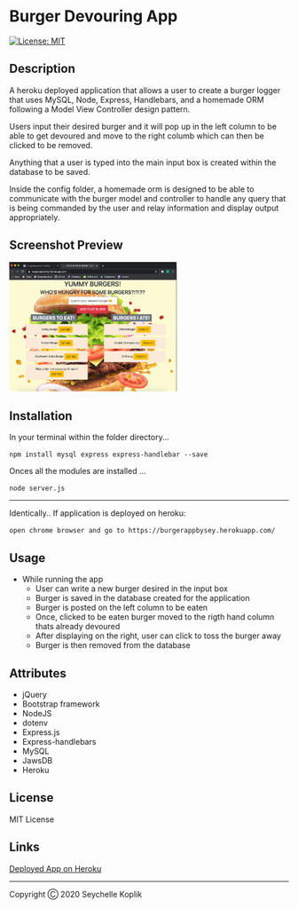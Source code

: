 # Burger Devouring App

[![License: MIT](https://img.shields.io/badge/License-MIT-yellow.svg)](https://opensource.org/licenses/MIT)

## Description

A heroku deployed application that allows a user to create a burger logger that uses MySQL, Node, Express, Handlebars, and a homemade ORM following a Model View Controller design pattern. 

Users input their desired burger and it will pop up in the left column to be able to get devoured and move to the right columb which can then be clicked to be removed. 

Anything that a user is typed into the main input box is created within the database to be saved.

Inside the config folder, a homemade orm is designed to be able to communicate with the burger model and controller to handle any query that is being commanded by the user and relay information and display output appropriately.

## Screenshot Preview
<img src="./public/assets/img/burgerApp.png" width="60%">

## Installation

In your terminal within the folder directory...
```
npm install mysql express express-handlebar --save
```

Onces all the modules are installed ...
```
node server.js
```

*** 
Identically.. If application is deployed on heroku:
```
open chrome browser and go to https://burgerappbysey.herokuapp.com/
```

## Usage

* While running the app
    - User can write a new burger desired in the input box
    - Burger is saved in the database created for the application
    - Burger is posted on the left column to be eaten
    - Once, clicked to be eaten burger moved to the rigth hand column thats already devoured
    - After displaying on the right, user can click to toss the burger away 
    - Burger is then removed from the database


## Attributes

* jQuery
* Bootstrap framework
* NodeJS
* dotenv
* Express.js
* Express-handlebars
* MySQL
* JawsDB
* Heroku

## License

MIT License

## Links
<a href="https://burgerappbysey.herokuapp.com/" target="_blank">Deployed App on Heroku</a>


---
Copyright Ⓒ 2020 Seychelle Koplik
